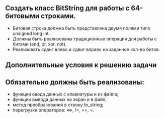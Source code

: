 ## Создать класс BitString для работы с 64-битовыми строками. 
- Битовая строка должна быть представлена двумя полями типо unsigned long int.
- Должны быть реализованы традиционные операции для работы с битами (and, or, xor, not).
- Реализовать сдвиг влево и сдвиг вправо на заданное кол-во битов.

## Дополнительные условия к решению задачи
## Обязательно должны быть реализованы:
- функции ввода данных с клавиатуры и из файла;
- функции вывода данных на экран и в файл;
- метод преобразования в строку to_string;
- перегрузки операторов: <=>, !=, ==, =.
